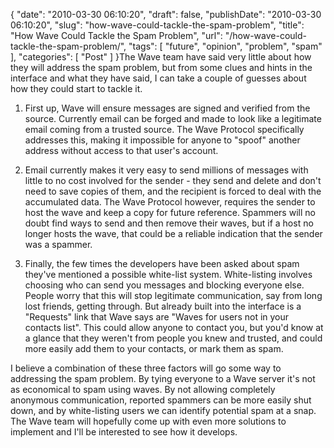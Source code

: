 {
    "date": "2010-03-30 06:10:20",
    "draft": false,
    "publishDate": "2010-03-30 06:10:20",
    "slug": "how-wave-could-tackle-the-spam-problem",
    "title": "How Wave Could Tackle the Spam Problem",
    "url": "\/how-wave-could-tackle-the-spam-problem\/",
    "tags": [
        "future",
        "opinion",
        "problem",
        "spam"
    ],
    "categories": [
        "Post"
    ]
}The Wave team have said very little about how they will address the spam
problem, but from some clues and hints in the interface and what they
have said, I can take a couple of guesses about how they could start to
tackle it.

1.  First up, Wave will ensure messages are signed and verified from
    the source. Currently email can be forged and made to look like a
    legitimate email coming from a trusted source. The Wave Protocol
    specifically addresses this, making it impossible for anyone to
    "spoof" another address without access to that user's account.

2.  Email currently makes it very easy to send millions of messages with
    little to no cost involved for the sender - they send and delete and
    don't need to save copies of them, and the recipient is forced to
    deal with the accumulated data. The Wave Protocol however, requires
    the sender to host the wave and keep a copy for future reference.
    Spammers will no doubt find ways to send and then remove their
    waves, but if a host no longer hosts the wave, that could be a
    reliable indication that the sender was a spammer.

3.  Finally, the few times the developers have been asked about spam
    they've mentioned a possible white-list system. White-listing
    involves choosing who can send you messages and blocking
    everyone else. People worry that this will stop legitimate
    communication, say from long lost friends, getting through. But
    already built into the interface is a "Requests" link that Wave says
    are "Waves for users not in your contacts list". This could allow
    anyone to contact you, but you'd know at a glance that they weren't
    from people you knew and trusted, and could more easily add them to
    your contacts, or mark them as spam.

I believe a combination of these three factors will go some way to
addressing the spam problem. By tying everyone to a Wave server it's not
as economical to spam using waves. By not allowing completely anonymous
communication, reported spammers can be more easily shut down, and by
white-listing users we can identify potential spam at a snap. The Wave
team will hopefully come up with even more solutions to implement and
I'll be interested to see how it develops.